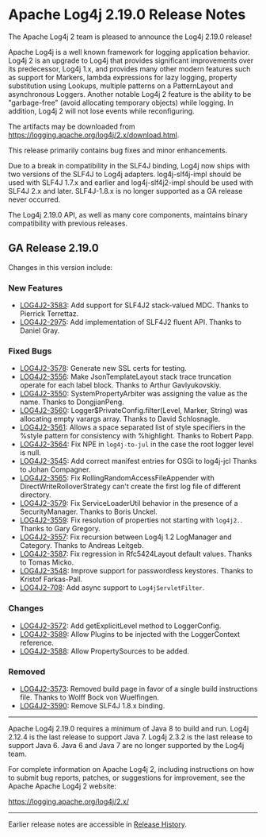 <!---
 Licensed to the Apache Software Foundation (ASF) under one or more
 contributor license agreements.  See the NOTICE file distributed with
 this work for additional information regarding copyright ownership.
 The ASF licenses this file to You under the Apache License, Version 2.0
 (the "License"); you may not use this file except in compliance with
 the License.  You may obtain a copy of the License at

      http://www.apache.org/licenses/LICENSE-2.0

 Unless required by applicable law or agreed to in writing, software
 distributed under the License is distributed on an "AS IS" BASIS,
 WITHOUT WARRANTIES OR CONDITIONS OF ANY KIND, either express or implied.
 See the License for the specific language governing permissions and
 limitations under the License.
-->
# Apache Log4j 2.19.0 Release Notes

The Apache Log4j 2 team is pleased to announce the Log4j 2.19.0 release!

Apache Log4j is a well known framework for logging application behavior. Log4j 2 is an upgrade
to Log4j that provides significant improvements over its predecessor, Log4j 1.x, and provides
many other modern features such as support for Markers, lambda expressions for lazy logging,
property substitution using Lookups, multiple patterns on a PatternLayout and asynchronous
Loggers. Another notable Log4j 2 feature is the ability to be "garbage-free" (avoid allocating
temporary objects) while logging. In addition, Log4j 2 will not lose events while reconfiguring.

The artifacts may be downloaded from https://logging.apache.org/log4j/2.x/download.html.

This release primarily contains bug fixes and minor enhancements.

Due to a break in compatibility in the SLF4J binding, Log4j now ships with two versions of the SLF4J to Log4j adapters.
log4j-slf4j-impl should be used with SLF4J 1.7.x and earlier and log4j-slf4j2-impl should be used with SLF4J 2.x and
later. SLF4J-1.8.x is no longer supported as a GA release never occurred.

The Log4j 2.19.0 API, as well as many core components, maintains binary compatibility with previous releases.

## GA Release 2.19.0

Changes in this version include:

### New Features
* [LOG4J2-3583](https://issues.apache.org/jira/browse/LOG4J2-3583):
Add support for SLF4J2 stack-valued MDC. Thanks to Pierrick Terrettaz.
* [LOG4J2-2975](https://issues.apache.org/jira/browse/LOG4J2-2975):
Add implementation of SLF4J2 fluent API. Thanks to Daniel Gray.

### Fixed Bugs
* [LOG4J2-3578](https://issues.apache.org/jira/browse/LOG4J2-3578):
Generate new SSL certs for testing.
* [LOG4J2-3556](https://issues.apache.org/jira/browse/LOG4J2-3556):
Make JsonTemplateLayout stack trace truncation operate for each label block. Thanks to Arthur Gavlyukovskiy.
* [LOG4J2-3550](https://issues.apache.org/jira/browse/LOG4J2-3550):
SystemPropertyArbiter was assigning the value as the name. Thanks to DongjianPeng.
* [LOG4J2-3560](https://issues.apache.org/jira/browse/LOG4J2-3560):
Logger$PrivateConfig.filter(Level, Marker, String) was allocating empty varargs array. Thanks to David Schlosnagle.
* [LOG4J2-3561](https://issues.apache.org/jira/browse/LOG4J2-3561):
Allows a space separated list of style specifiers in the %style pattern for consistency with %highlight. Thanks to Robert Papp.
* [LOG4J2-3564](https://issues.apache.org/jira/browse/LOG4J2-3564):
Fix NPE in `log4j-to-jul` in the case the root logger level is null.
* [LOG4J2-3545](https://issues.apache.org/jira/browse/LOG4J2-3545):
Add correct manifest entries for OSGi to log4j-jcl Thanks to Johan Compagner.
* [LOG4J2-3565](https://issues.apache.org/jira/browse/LOG4J2-3565):
Fix RollingRandomAccessFileAppender with DirectWriteRolloverStrategy can't create the first log file of different directory.
* [LOG4J2-3579](https://issues.apache.org/jira/browse/LOG4J2-3579):
Fix ServiceLoaderUtil behavior in the presence of a SecurityManager. Thanks to Boris Unckel.
* [LOG4J2-3559](https://issues.apache.org/jira/browse/LOG4J2-3559):
Fix resolution of properties not starting with `log4j2.`. Thanks to Gary Gregory.
* [LOG4J2-3557](https://issues.apache.org/jira/browse/LOG4J2-3557):
Fix recursion between Log4j 1.2 LogManager and Category. Thanks to Andreas Leitgeb.
* [LOG4J2-3587](https://issues.apache.org/jira/browse/LOG4J2-3587):
Fix regression in Rfc5424Layout default values. Thanks to Tomas Micko.
* [LOG4J2-3548](https://issues.apache.org/jira/browse/LOG4J2-3548):
Improve support for passwordless keystores. Thanks to Kristof Farkas-Pall.
* [LOG4J2-708](https://issues.apache.org/jira/browse/LOG4J2-708):
Add async support to `Log4jServletFilter`.

### Changes
* [LOG4J2-3572](https://issues.apache.org/jira/browse/LOG4J2-3572):
Add getExplicitLevel method to LoggerConfig.
* [LOG4J2-3589](https://issues.apache.org/jira/browse/LOG4J2-3589):
Allow Plugins to be injected with the LoggerContext reference.
* [LOG4J2-3588](https://issues.apache.org/jira/browse/LOG4J2-3588):
Allow PropertySources to be added.

### Removed
* [LOG4J2-3573](https://issues.apache.org/jira/browse/LOG4J2-3573):
Removed build page in favor of a single build instructions file. Thanks to Wolff Bock von Wuelfingen.
* [LOG4J2-3590](https://issues.apache.org/jira/browse/LOG4J2-3590):
Remove SLF4J 1.8.x binding.
---

Apache Log4j 2.19.0 requires a minimum of Java 8 to build and run.
Log4j 2.12.4 is the last release to support Java 7.
Log4j 2.3.2 is the last release to support Java 6.
Java 6 and Java 7 are no longer supported by the Log4j team.

For complete information on Apache Log4j 2, including instructions on how to submit bug
reports, patches, or suggestions for improvement, see the Apache Apache Log4j 2 website:

https://logging.apache.org/log4j/2.x/

---

Earlier release notes are accessible in [Release History](https://logging.apache.org/log4j/2.x/changes-report.html).
